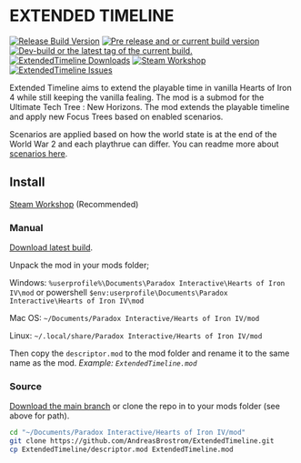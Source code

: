 # EXTENDED TIMELINE
<a href="https://github.com/ExtendedTimeline/ExtendedTimeline/releases/latest"><img src="https://img.shields.io/github/release/ExtendedTimeline/ExtendedTimeline.svg?style=for-the-badge&label=Release%20Build" alt="Release Build Version"></a>
<a href="https://github.com/ExtendedTimeline/ExtendedTimeline/releases/"><img src="https://img.shields.io/github/release/ExtendedTimeline/ExtendedTimeline/all.svg?style=for-the-badge&label=Pre-release" alt="Pre release and or current build version"></a>
<a href="https://github.com/ExtendedTimeline/ExtendedTimeline/tags"><img src="https://img.shields.io/github/tag/AndreasBrostrom/ExtendedTimeline.svg?style=for-the-badge&colorB=df2d00&label=Latest%20Tag" alt="Dev-build or the latest tag of the current build."></a><br>
<a href="https://github.com/ExtendedTimeline/ExtendedTimeline/releases/latest"><img src="https://img.shields.io/github/downloads/ExtendedTimeline/ExtendedTimeline/total.svg?style=for-the-badge&label=Downloads" alt="ExtendedTimeline Downloads"></a>
<a href="https://steamcommunity.com/sharedfiles/filedetails/?id=2747306152"><img src="https://img.shields.io/endpoint.svg?url=https%3A%2F%2Fshieldsio-steam-workshop.jross.me%2F2747306152&style=for-the-badge" alt="Steam Workshop"></a>
<a href="https://github.com/ExtendedTimeline/ExtendedTimeline/issues"><img src="https://img.shields.io/github/issues-raw/AndreasBrostrom/ExtendedTimeline.svg?style=for-the-badge&label=Issues" alt="ExtendedTimeline Issues"></a>

Extended Timeline aims to extend the playable time in vanilla Hearts of Iron 4 while still keeping the vanilla fealing.
The mod is a submod for the Ultimate Tech Tree : New Horizons.
The mod extends the playable timeline and apply new Focus Trees based on enabled scenarios.

Scenarios are applied based on how the world state is at the end of the World War 2 and each playthrue can differ. You can readme more about [scenarios here](https://github.com/ExtendedTimeline/ExtendedTimeline/blob/main/docs/scenario.md).

## Install
[Steam Workshop](https://steamcommunity.com/sharedfiles/filedetails/?id=2747306152) (Recommended)

### Manual
[Download latest build](https://github.com/AndreasBrostrom/ExtendedTimeline/releases/latest).

Unpack the mod in your mods folder;

Windows:
`%userprofile%\Documents\Paradox Interactive\Hearts of Iron IV\mod` or powershell `$env:userprofile\Documents\Paradox Interactive\Hearts of Iron IV\mod`

Mac OS: `~/Documents/Paradox Interactive/Hearts of Iron IV/mod`

Linux: `~/.local/share/Paradox Interactive/Hearts of Iron IV/mod`

Then copy the `descriptor.mod` to the mod folder and rename it to the same name as the mod. *Example: `ExtendedTimeline.mod`*

### Source
[Download the main branch](https://github.com/AndreasBrostrom/ExtendedTimeline/archive/refs/heads/main.zip) or clone the repo in to your mods folder (see above for path).

```bash
cd "~/Documents/Paradox Interactive/Hearts of Iron IV/mod"
git clone https://github.com/AndreasBrostrom/ExtendedTimeline.git
cp ExtendedTimeline/descriptor.mod ExtendedTimeline.mod
```
